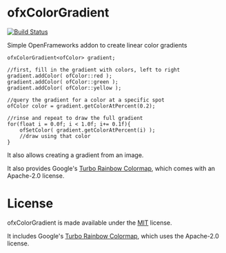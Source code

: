 # ofxColorGradient

[![Build Status](https://travis-ci.org/armadillu/ofxColorGradient.svg?branch=master)](https://travis-ci.org/armadillu/ofxColorGradient)


Simple OpenFrameworks addon to create linear color gradients 

	ofxColorGradient<ofColor> gradient;
	
	//first, fill in the gradient with colors, left to right
	gradient.addColor( ofColor::red );
	gradient.addColor( ofColor::green );
	gradient.addColor( ofColor::yellow );

	//query the gradient for a color at a specific spot
	ofColor color = gradient.getColorAtPercent(0.2);

	//rinse and repeat to draw the full gradient
	for(float i = 0.0f; i < 1.0f; i+= 0.1f){
		ofSetColor( gradient.getColorAtPercent(i) );
		//draw using that color
	}
	
It also allows creating a gradient from an image.

It also provides Google's [Turbo Rainbow Colormap](https://ai.googleblog.com/2019/08/turbo-improved-rainbow-colormap-for.html), which comes with an Apache-2.0 license.

# License

ofxColorGradient is made available under the [MIT](http://opensource.org/licenses/MIT) license.

It includes Google's [Turbo Rainbow Colormap](https://ai.googleblog.com/2019/08/turbo-improved-rainbow-colormap-for.html), which uses the Apache-2.0 license.